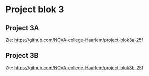 # Project blok 3

## Project 3A

Zie: https://github.com/NOVA-college-Haarlem/project-blok3a-25f

## Project 3B

Zie: https://github.com/NOVA-college-Haarlem/project-blok3b-25f

